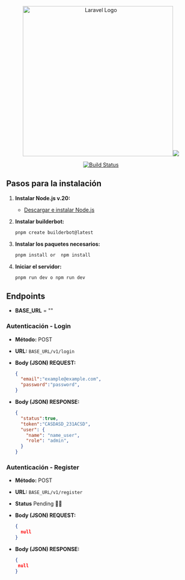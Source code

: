 <p align="center"><a href="https://laravel.com" target="_blank"><img src="https://raw.githubusercontent.com/laravel/art/master/logo-lockup/5%20SVG/2%20CMYK/1%20Full%20Color/laravel-logolockup-cmyk-red.svg" width="400" alt="Laravel Logo"><img src="https://images.contentstack.io/v3/assets/blt7151619cb9560896/blta30d0168850404a8/65fda6758f44440029c3a12a/la1a1agcxt7ppntea-logo-marks.svg"></a></p>

<p align="center">
<a href="https://github.com/laravel/framework/actions"><img src="https://github.com/laravel/framework/workflows/tests/badge.svg" alt="Build Status"></a>
</p>

## Pasos para la instalación

1. **Instalar Node.js v.20:**
   - [Descargar e instalar Node.js](https://nodejs.org/)

2. **Instalar builderbot:**
    ```bash
    pnpm create builderbot@latest
    ```

3. **Instalar los paquetes necesarios:**
    ```bash
    pnpm install or  npm install
    ```

4. **Iniciar el servidor:**
    ```bash
    pnpm run dev o npm run dev
    ```

## Endpoints
- **BASE_URL** = ""
### Autenticación - Login 
- **Método:** POST
- **URL:** `BASE_URL/v1/login`
- **Body (JSON) REQUEST:**
    ```json
    {
      "email":"example@example.com",
      "password":"password",
    }
- **Body (JSON) RESPONSE:**
    
    ```json
    {
      "status":true,   
      "token":"CASDASD_231ACSD",   
      "user": {
        "name": "name_user",
        "role": "admin",
      }
    }
    

### Autenticación - Register 
- **Método:** POST
- **URL:** `BASE_URL/v1/register`
- **Status** Pending 🥹🥹
- **Body (JSON) REQUEST:**
    ```json
    {
      null
    }
- **Body (JSON) RESPONSE:**
    
    ```json
    {
     null
    }